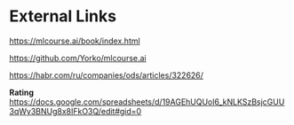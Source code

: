 
# External Links

https://mlcourse.ai/book/index.html

https://github.com/Yorko/mlcourse.ai

https://habr.com/ru/companies/ods/articles/322626/

**Rating**
https://docs.google.com/spreadsheets/d/19AGEhUQUol6_kNLKSzBsjcGUU3qWy3BNUg8x8IFkO3Q/edit#gid=0